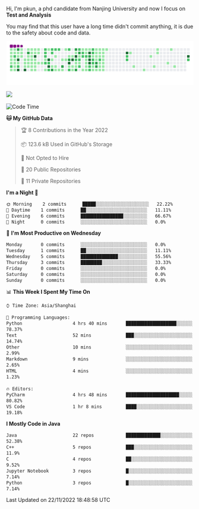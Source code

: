 Hi, I'm pkun, a phd candidate from Nanjing University and now I focus on **Test and Analysis**

You may find that this user have a long time didn't commit anything, it is due to the safety about code and data.

![](https://github.com/pppppkun/pppppkun/blob/output/github-snake.gif)

![](https://komarev.com/ghpvc/?username=pppppkun)
<!--START_SECTION:waka-->
![Code Time](http://img.shields.io/badge/Code%20Time-1%2C509%20hrs%202%20mins-blue)

**🐱 My GitHub Data** 

> 🏆 8 Contributions in the Year 2022
 > 
> 📦 123.6 kB Used in GitHub's Storage 
 > 
> 🚫 Not Opted to Hire
 > 
> 📜 20 Public Repositories 
 > 
> 🔑 11 Private Repositories  
 > 
**I'm a Night 🦉** 

```text
🌞 Morning    2 commits      █████░░░░░░░░░░░░░░░░░░░░   22.22% 
🌆 Daytime    1 commits      ██░░░░░░░░░░░░░░░░░░░░░░░   11.11% 
🌃 Evening    6 commits      ████████████████░░░░░░░░░   66.67% 
🌙 Night      0 commits      ░░░░░░░░░░░░░░░░░░░░░░░░░   0.0%

```
📅 **I'm Most Productive on Wednesday** 

```text
Monday       0 commits      ░░░░░░░░░░░░░░░░░░░░░░░░░   0.0% 
Tuesday      1 commits      ██░░░░░░░░░░░░░░░░░░░░░░░   11.11% 
Wednesday    5 commits      ██████████████░░░░░░░░░░░   55.56% 
Thursday     3 commits      ████████░░░░░░░░░░░░░░░░░   33.33% 
Friday       0 commits      ░░░░░░░░░░░░░░░░░░░░░░░░░   0.0% 
Saturday     0 commits      ░░░░░░░░░░░░░░░░░░░░░░░░░   0.0% 
Sunday       0 commits      ░░░░░░░░░░░░░░░░░░░░░░░░░   0.0%

```


📊 **This Week I Spent My Time On** 

```text
⌚︎ Time Zone: Asia/Shanghai

💬 Programming Languages: 
Python                   4 hrs 40 mins       ███████████████████░░░░░░   78.37% 
Text                     52 mins             ███░░░░░░░░░░░░░░░░░░░░░░   14.74% 
Other                    10 mins             ░░░░░░░░░░░░░░░░░░░░░░░░░   2.99% 
Markdown                 9 mins              ░░░░░░░░░░░░░░░░░░░░░░░░░   2.65% 
HTML                     4 mins              ░░░░░░░░░░░░░░░░░░░░░░░░░   1.23%

🔥 Editors: 
PyCharm                  4 hrs 48 mins       ████████████████████░░░░░   80.82% 
VS Code                  1 hr 8 mins         ████░░░░░░░░░░░░░░░░░░░░░   19.18%

```

**I Mostly Code in Java** 

```text
Java                     22 repos            █████████████░░░░░░░░░░░░   52.38% 
C++                      5 repos             ███░░░░░░░░░░░░░░░░░░░░░░   11.9% 
C                        4 repos             ██░░░░░░░░░░░░░░░░░░░░░░░   9.52% 
Jupyter Notebook         3 repos             █░░░░░░░░░░░░░░░░░░░░░░░░   7.14% 
Python                   3 repos             █░░░░░░░░░░░░░░░░░░░░░░░░   7.14%

```



 Last Updated on 22/11/2022 18:48:58 UTC
<!--END_SECTION:waka-->
